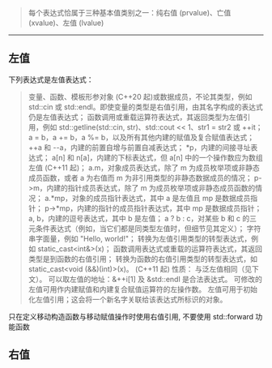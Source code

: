 > 每个表达式恰属于三种基本值类别之一：纯右值 (prvalue)、亡值 (xvalue)、左值 (lvalue)

---
## 左值
下列表达式是左值表达式：

> 变量、函数、模板形参对象 (C++20 起)或数据成员，不论其类型，例如 std::cin 或 std::endl。即使变量的类型是右值引用，由其名字构成的表达式仍是左值表达式；
> 函数调用或重载运算符表达式，其返回类型为左值引用，例如 std::getline(std::cin, str)、std::cout << 1、str1 = str2 或 ++it；
> a = b，a += b，a %= b，以及所有其他内建的赋值及复合赋值表达式；
> ++a 和 --a，内建的前置自增与前置自减表达式；
> *p，内建的间接寻址表达式；
> a[n] 和 n[a]，内建的下标表达式，但 a[n] 中的一个操作数应为数组左值 (C++11 起)；
> a.m，对象成员表达式，除了 m 为成员枚举项或非静态成员函数，或者 a 为右值而 m 为非引用类型的非静态数据成员的情况；
> p->m，内建的指针成员表达式，除了 m 为成员枚举项或非静态成员函数的情况；
> a.*mp，对象的成员指针表达式，其中 a 是左值且 mp 是数据成员指针；
> p->*mp，内建的指针的成员指针表达式，其中 mp 是数据成员指针；
> a, b，内建的逗号表达式，其中 b 是左值；
> a ? b : c，对某些 b 和 c 的三元条件表达式（例如，当它们都是同类型左值时，但细节见其定义）；
> 字符串字面量，例如 "Hello, world!"；
> 转换为左值引用类型的转型表达式，例如 static_cast<int&>(x)；
> 函数调用表达式或重载的运算符表达式，其返回类型是到函数的右值引用；
> 转换为函数的右值引用类型的转型表达式，如 static_cast<void (&&)(int)>(x)。
> (C++11 起)
性质：
与泛左值相同（见下文）。
可以取左值的地址：&++i[1] 及 &std::endl 是合法表达式。
可修改的左值可用作内建赋值和内建复合赋值运算符的左操作数。
左值可用于初始化左值引用；这会将一个新名字关联给该表达式所标识的对象。

只在定义移动构造函数与移动赋值操作时使用右值引用, 不要使用 std::forward 功能函数

## 右值